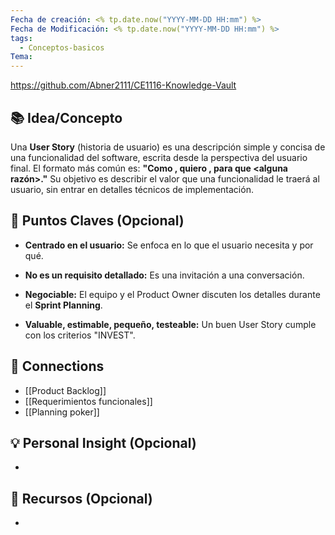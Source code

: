 ```yaml
---
Fecha de creación: <% tp.date.now("YYYY-MM-DD HH:mm") %>
Fecha de Modificación: <% tp.date.now("YYYY-MM-DD HH:mm") %>
tags:
  - Conceptos-basicos
Tema:
---
```

https://github.com/Abner2111/CE1116-Knowledge-Vault

## 📚 Idea/Concepto 

Una **User Story** (historia de usuario) es una descripción simple y concisa de una funcionalidad del software, escrita desde la perspectiva del usuario final. El formato más común es: **"Como <tipo de usuario>, quiero <alguna meta>, para que <alguna razón>."** Su objetivo es describir el valor que una funcionalidad le traerá al usuario, sin entrar en detalles técnicos de implementación.
## 📌 Puntos Claves (Opcional)
-  **Centrado en el usuario:** Se enfoca en lo que el usuario necesita y por qué.
    
- **No es un requisito detallado:** Es una invitación a una conversación.
    
- **Negociable:** El equipo y el Product Owner discuten los detalles durante el **Sprint Planning**.
    
- **Valuable, estimable, pequeño, testeable:** Un buen User Story cumple con los criterios "INVEST".

## 🔗 Connections
- [[Product Backlog]]
- [[Requerimientos funcionales]]
- [[Planning poker]]

## 💡 Personal Insight (Opcional)
- 
## 🧾 Recursos (Opcional)
- 